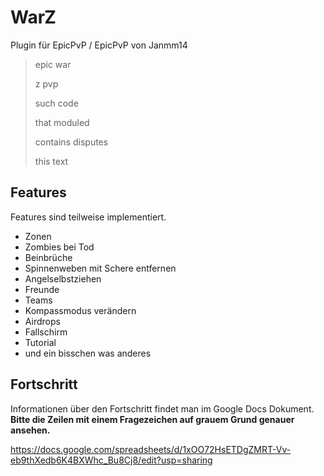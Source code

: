 WarZ
====
Plugin für EpicPvP / EpicPvP von Janmm14

> epic war
>
> z pvp
>
> such code
>
> that moduled
>
> contains disputes
>
> this text

## Features

Features sind teilweise implementiert.

 * Zonen
 * Zombies bei Tod
 * Beinbrüche
 * Spinnenweben mit Schere entfernen
 * Angelselbstziehen
 * Freunde
 * Teams
 * Kompassmodus verändern
 * Airdrops
 * Fallschirm
 * Tutorial
 * und ein bisschen was anderes

## Fortschritt
Informationen über den Fortschritt findet man im Google Docs Dokument. **Bitte die Zeilen mit einem Fragezeichen auf grauem Grund genauer ansehen.**

https://docs.google.com/spreadsheets/d/1xOO72HsETDgZMRT-Vv-eb9thXedb6K4BXWhc_Bu8Cj8/edit?usp=sharing

